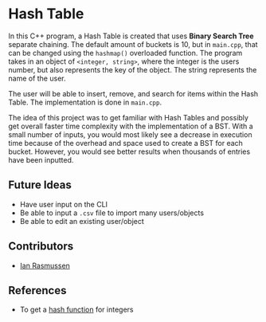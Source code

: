 # Hash Table
In this C++ program, a Hash Table is created that uses **Binary Search Tree** separate chaining. The default amount of buckets is 10, but in `main.cpp`, that can be changed using the `hashmap()` overloaded function. The program takes in an object of `<integer, string>`, where the integer is the users number, but also represents the key of the object. The string represents the name of the user.

The user will be able to insert, remove, and search for items within the Hash Table. The implementation is done in `main.cpp`.

The idea of this project was to get familiar with Hash Tables and possibly get overall faster time complexity with the implementation of a BST. With a small number of inputs, you would most likely see a decrease in execution time because of the overhead and space used to create a BST for each bucket. However, you would see better results when thousands of entries have been inputted.

## Future Ideas
- Have user input on the CLI
- Be able to input a `.csv` file to import many users/objects
- Be able to edit an existing user/object

## Contributors
- [Ian Rasmussen](https://github.com/ianrasmussen05)

## References
- To get a [hash function](https://stackoverflow.com/questions/664014/what-integer-hash-function-are-good-that-accepts-an-integer-hash-key) for integers